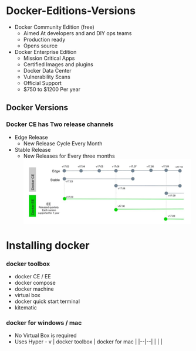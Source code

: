 
# Docker-Editions-Versions

-  Docker Community Edition (free)
   - Aimed At developers and and DIY ops teams
   - Production ready
	- Opens source
-  Docker Enterprise Edition
   - Mission Critical Apps  
   - Certified Images and plugins
   - Docker Data Center
   - Vulnerability Scans
   - Official Support
   -  $750 to $1200 Per year

## Docker Versions
### Docker CE has Two release channels
- Edge Release
	- New Release Cycle Every Month
- Stable Release
	- New Releases for Every three months
![Version Chart](https://github.com/venu-shastri/dockerknowledge/blob/master/images.JPG)

# Installing docker
### docker toolbox
- docker CE / EE
- docker compose
- docker machine
- virtual box
- docker quick start terminal
- kitematic
### docker for windows / mac
- No Virtual Box is required
- Uses Hyper - v
| docker toolbox |  docker for mac |
|--|--|
|  |  |

<!--stackedit_data:
eyJoaXN0b3J5IjpbLTE2MjM2NTM4NTMsLTIwNjY0ODEwNjQsMT
cyMzczNTA3NiwtMTI2NjkyMzgwMywxOTE5ODUyNzQ1LDExNzMx
NjE5NzFdfQ==
-->